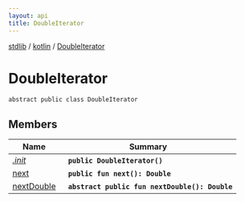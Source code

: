 ```yaml
---
layout: api
title: DoubleIterator
---
```

[stdlib](../../index.md) / [kotlin](../index.md) / [DoubleIterator](index.md)

# DoubleIterator

```
abstract public class DoubleIterator
```

## Members

| Name | Summary |
|------|---------|
|[*.init*](_init_.md)|&nbsp;&nbsp;**`public DoubleIterator()`**<br>|
|[next](next.md)|&nbsp;&nbsp;**`public fun next(): Double`**<br>|
|[nextDouble](nextDouble.md)|&nbsp;&nbsp;**`abstract public fun nextDouble(): Double`**<br>|
